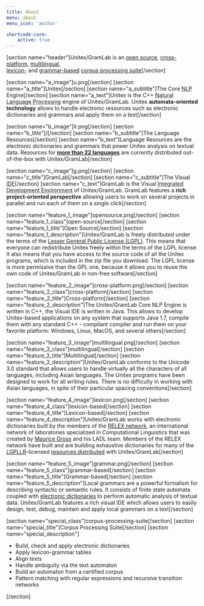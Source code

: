 ```yaml
---
title: About
menu: about
menu_icon: 'anchor'

shortcode-core:
    active: true
---
```

[section name="header"]Unitex/GramLab is an <a class="page-scroll" href="#open-source">open source</a>, <a class="page-scroll" href="#cross-platform">cross-platform</a>, <a class="page-scroll" href="#multilingual">multilingual</a>,<br><a class="page-scroll" href="#lexicon-based">lexicon-</a> and <a class="page-scroll" href="#grammar-based">grammar-based</a> <a class="page-scroll" href="#corpus-processing-suite">corpus processing suite</a>[/section]

[section name="a_image"]u.png[/section]
[section name="a_title"]Unitex[/section]
[section name="a_subtitle"]The Core <abbr title="Natural Language Processing">NLP</abbr> Engine[/section]
[section name="a_text"]Unitex is the C++ <abbr title="NLP">Natural Language Processing</abbr> engine of Unitex/GramLab. Unitex **automata-oriented technology** allows to handle electronic resources such as electronic dictionaries and grammars and apply them on a text[/section]

[section name="b_image"]lr.png[/section]
[section name="b_title"]/[/section]
[section name="b_subtitle"]The Language Resources[/section]
[section name="b_text"]Language Resources are the electronic dictionaries and grammars that power Unitex analysis on textual data. Resources for **[more than 22 languages](/language-resources?target=_blank)** are currently distributed out-of-the-box with Unitex/GramLab[/section]

[section name="c_image"]g.png[/section]
[section name="c_title"]GramLab[/section]
[section name="c_subtitle"]The Visual <abbr title="Integrated Development Environment">IDE</abbr>[/section]
[section name="c_text"]GramLab is the Visual <abbr title="IDE">Integrated Development Environment</abbr> of Unitex/GramLab. GramLab features a **rich project-oriented perspective** allowing users to work on several projects in parallel and run each of them on a single click[/section]

[section name="feature_1_image"]opensource.png[/section]
[section name="feature_1_class"]open-source[/section]
[section name="feature_1_title"]Open Source[/section]
[section name="feature_1_description"]Unitex/GramLab is freely distributed under the terms of the <a href='http://www.gnu.org/licenses/lgpl.html'>Lesser General	Public License (LGPL)</a>. This means that everyone can redistribute Unitex freely within the terms of the LGPL license. It also means that you have access to the source code of all the Unitex programs, which is included in the zip file you download. The LGPL license is more permissive than the GPL one, because it allows you to reuse the own code of Unitex/GramLab in non-free software[/section]

[section name="feature_2_image"]cross-platform.png[/section]
[section name="feature_2_class"]cross-platform[/section]
[section name="feature_2_title"]Cross-platform[/section]
[section name="feature_2_description"]The Unitex/GramLab Core NLP Engine is written in C++, the Visual IDE is written in Java. This allows to develop Unitex-based applications on any system that supports Java 1.7, compile them with any standard C++ - compliant compiler and run them on your favorite platform: Windows, Linux, MacOS, and several others[/section]

[section name="feature_3_image"]multilingual.png[/section]
[section name="feature_3_class"]multilingual[/section]
[section name="feature_3_title"]Multilingual[/section]
[section name="feature_3_description"]Unitex/GramLab conforms to the Unicode 3.0 standard that allows users to handle virtually all the characters of all languages, including Asian languages. The Unitex programs have been designed to work for all writing rules. There is no difficulty in working with Asian languages, in spite of their particular spacing conventions[/section]

[section name="feature_4_image"]lexicon.png[/section]
[section name="feature_4_class"]lexicon-based[/section]
[section name="feature_4_title"]Lexicon-based[/section]
[section name="feature_4_description"]Unitex/GramLab works with electronic dictionaries built by the members of the <a target="_blank" href="partners">RELEX network</a>, an international network of laboratories specialized in Computational Linguistics that was created by <a target="_blank" href="https://en.wikipedia.org/wiki/Maurice_Gross">Maurice Gross</a> and his LADL team. Members of the RELEX network have built and are building exhaustive dictionaries for many of the <a target="_blank" href="lgpllr">LGPLLR</a>-licensed <a target="_blank" href="language-resources">resources distributed</a> with Unitex/GramLab[/section]

[section name="feature_5_image"]grammar.png[/section]
[section name="feature_5_class"]grammar-based[/section]
[section name="feature_5_title"]Grammar-based[/section]
[section name="feature_5_description"]Local grammars are a powerful formalism for describing syntactic or semantic rules. It consists of finite state automata coupled with <a target="_blank" href="language-resources">electronic dictionaries</a> to perform automatic analysis of textual data. Unitex/GramLab features a rich visual IDE which allows users to easily design, test, debug, maintain and apply local grammars on a text[/section]

[section name="special_class"]corpus-processing-suite[/section]
[section name="special_title"]Corpus Processing Suite[/section]
[section name="special_description"]
<ul id="functions-items" class="actions piped truncate-items">
 <li><span class="ug-label c9">Build, check and apply electronic dictionaries</span></li>
 <li><span class="ug-label c10">Apply lexicon-grammar tables</span></li>
 <li><span class="ug-label c11">Align texts</span></li> 
 <li><span class="ug-label c12">Handle ambiguity via the text automaton</span></li>
 <li><span class="ug-label c13">Build an automaton from a certified corpus</span></li>
 <li><span class="ug-label c14">Pattern matching with regular expressions and recursive transition networks</span></li> 
</ul>
[/section]
